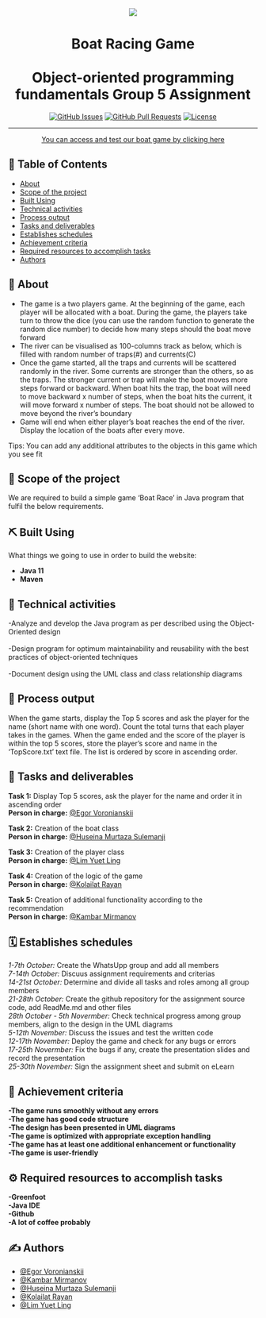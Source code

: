 <div align="center">
  <img src="https://external-content.duckduckgo.com/iu/?u=https%3A%2F%2Fwww.iotgadgets.com%2Fwp-content%2Fuploads%2F2017%2F10%2FGame-Speed-Boat-Racing-3D-4.jpg&f=1&nofb=1">
</div>

<h1 align="center">Boat Racing Game <br> <br> Object-oriented programming fundamentals Group 5 Assignment</h1>

<div align="center">

[![GitHub Issues](https://img.shields.io/github/issues/vrnsky/android-hacker-tab.svg)](https://github.com/kamasaky/PRG-1203/issues)
[![GitHub Pull Requests](https://img.shields.io/github/issues-pr/vrnsky/android-hacker-tab.svg)](https://github.com/kamasaky/PRG-1203/pulls)
[![License](https://img.shields.io/badge/license-MIT-blue.svg)](/LICENSE)

</div>

---

<p align="center"> <a href="https://battleship-game.org/en/">You can access and test our boat game by clicking here</a>
    <br> 
</p>

## 📝 Table of Contents

- [About](#about)
- [Scope of the project](#scope)
- [Built Using](#built_using)
- [Technical activities](#technical_activities)
- [Process output](#output)
- [Tasks and deliverables](#tasks_and_deliverables)
- [Establishes schedules](#schedules)
- [Achievement criteria](#criteria)
- [Required resources to accomplish tasks](#resources)
- [Authors](#authors)


## 🧐 About <a name = "about"></a>

* The game is a two players game. At the beginning of the game, each player will be allocated
with a boat. During the game, the players take turn to throw the dice (you can use the
random function to generate the random dice number) to decide how many steps should
the boat move forward
* The river can be visualised as 100-columns track as below, which is filled with random
  number of traps(#) and currents(C)
* Once the game started, all the traps and currents will be scattered randomly in the river.
  Some currents are stronger than the others, so as the traps. The stronger current or trap
  will make the boat moves more steps forward or backward. When boat hits the trap, the
  boat will need to move backward x number of steps, when the boat hits the current, it will
  move forward x number of steps. The boat should not be allowed to move beyond the
  river’s boundary
* Game will end when either player’s boat reaches the end of the river. Display the location of
  the boats after every move.


Tips: You can add any additional attributes to the objects in this game which you see fit

## 🏁 Scope of the project <a name = "scope"></a>

We are required to build a simple game ‘Boat Race’ in Java program that fulfil the below
requirements.

## ⛏️ Built Using <a name = "built_using"></a>

What things we going to use in order to build the website:

- <b>Java 11</b>
- <b>Maven</b>


## 🔧 Technical activities <a name = "technical_activities"></a>
-Analyze and develop the Java program as per described using the Object-Oriented
design
<br><br>
-Design program for optimum maintainability and reusability with the best
practices of object-oriented techniques
<br><br>
-Document design using the UML class and class relationship diagrams


## 🧭 Process output <a name="output"></a>

When the game starts, display the Top 5 scores and ask the player for the name (short name with
one word). Count the total turns that each player takes in the games. When the game
ended and the score of the player is within the top 5 scores, store the player’s score and name in the
‘TopScore.txt’ text file. The list is ordered by score in ascending order.

## 📜 Tasks and deliverables <a name="tasks_and_deliverables"></a>

<b>Task 1:</b> Display Top 5 scores, ask the player for the name and order it in ascending order
<br>
<b>Person in charge:</b> [@Egor Voronianskii](https://github.com/vrnsky)

<b>Task 2:</b> Creation of the boat class
<br>
<b>Person in charge:</b> [@Huseina Murtaza Sulemanji](https://github.com/Huseina02)

<b>Task 3:</b> Creation of the player class
<br>
<b>Person in charge:</b> [@Lim Yuet Ling](https://github.com/Louise-Lim)

<b>Task 4:</b> Creation of the logic of the game
<br>
<b>Person in charge:</b> [@Kolailat Rayan](https://github.com/justrray)

<b>Task 5:</b> Creation of additional functionality according to the recommendation
<br>
<b>Person in charge:</b> [@Kambar Mirmanov](https://github.com/kamasaky)


## 🗓️ Establishes schedules <a name="schedules"></a>

<i>1-7th October:</i> Create the WhatsUpp group and add all members 
<br>
<i>7-14th October:</i> Discuus assignment requirements and criterias
<br>
<i>14-21st October:</i> Determine and divide all tasks and roles among all group members
<br>
<i>21-28th October:</i> Create the github repository for the assignment source code, add ReadMe.md and other files
<br>
<i>28th October - 5th Novermber:</i> Check technical progress among group members, align to the design in the UML diagrams
<br>
<i>5-12th November:</i> Discuss the issues and test the written code
<br>
<i>12-17th November:</i> Deploy the game and check for any bugs or errors
<br>
<i>17-25th Novermber:</i> Fix the bugs if any, create the presentation slides and record the presentation
<br>
<i>25-30th November:</i> Sign the assignment sheet and submit on eLearn

## 📌 Achievement criteria <a name="criteria"></a>
<b>-The game runs smoothly without any errors</b>
<br>
<b>-The game has good code structure</b>
<br>
<b>-The design has been presented in UML diagrams</b>
<br>
<b>-The game is optimized  with appropriate exception handling</b>
<br>
<b>-The game has at least one additional enhancement or functionality</b>
<br>
<b>-The game is user-friendly</b>

## ⚙️ Required resources to accomplish tasks <a name="resources"></a>
<b>-Greenfoot</b>
<br>
<b>-Java IDE</b>
<br>
<b>-Github</b>
<br>
<b>-A lot of coffee probably</b>

## ✍️ Authors <a name = "authors"></a>

- [@Egor Voronianskii](https://github.com/vrnsky)
- [@Kambar Mirmanov](https://github.com/kamasaky)
- [@Huseina Murtaza Sulemanji](https://github.com/Huseina02)
- [@Kolailat Rayan](https://github.com/justrray)
- [@Lim Yuet Ling](https://github.com/Louise-Lim)
